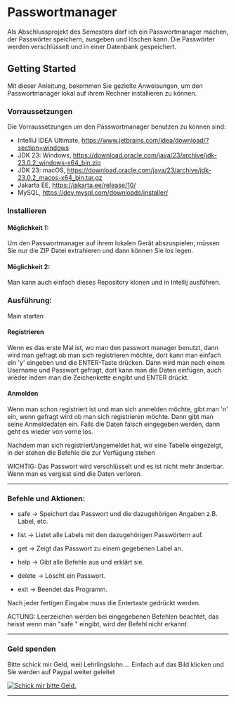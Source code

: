 # Passwortmanager

Als Abschlussprojekt des Semesters darf ich ein Passwortmanager machen, der Passwörter speichern, ausgeben und löschen kann. Die Passwörter werden verschlüsselt und in einer Datenbank gespeichert.


## Getting Started

Mit dieser Anleitung, bekommen Sie gezielte Anweisungen, um den Passwortmanager lokal auf ihrem Rechner installieren zu können.

### Vorraussetzungen

Die Vorraussetzungen um den Passwortmanager benutzen zu können sind: 

- IntelliJ IDEA Ultimate, https://www.jetbrains.com/idea/download/?section=windows
- JDK 23: Windows, https://download.oracle.com/java/23/archive/jdk-23.0.2_windows-x64_bin.zip
- JDK 23: macOS, https://download.oracle.com/java/23/archive/jdk-23.0.2_macos-x64_bin.tar.gz
- Jakarta EE, https://jakarta.ee/release/10/
- MySQL, https://dev.mysql.com/downloads/installer/
  

### Installieren

#### Möglichkeit 1:

Um den Passwortmanager auf ihrem lokalen Gerät abszuspielen, müssen Sie nur die ZIP Datei extrahieren und dann können Sie los legen.


#### Möglichkeit 2:

Man kann auch einfach dieses Repository klonen und in Intellij ausführen.



### Ausführung:

Main starten

#### Registrieren
Wenn es das erste Mal ist, wo man den passwort manager benutzt, dann wird man gefragt ob man sich registrieren möchte, dort kann man einfach ein 'y' eingeben und die ENTER-Taste drücken.
Dann wird man nach einem Username und Passwort gefragt, dort kann man die Daten einfügen, auch wieder indem man die Zeichenkette eingibt und ENTER drückt.

#### Anmelden

Wenn man schon registriert ist und man sich anmelden möchte, gibt man 'n' ein, wenn gefragt wird ob man sich registrieren möchte.
Dann gibt man seine Anmeldedaten ein. Falls die Daten falsch eingegeben werden, dann geht es wieder von vorne los.

Nachdem man sich registriert/angemeldet hat, wir eine Tabelle eingezeigt, in der stehen die Befehle die zur Verfügung stehen

WICHTIG: Das Passwort wird verschlüsselt und es ist nicht mehr änderbar. Wenn man es vergisst sind die Daten verloren.

----------------------------------------------------------------------------------------------------------------
  
### Befehle und Aktionen:

- safe   ->  Speichert das Passwort und die dazugehörigen Angaben z.B. Label, etc.  

- list   ->  Listet alle Labels mit den dazugehörigen Passwörtern auf.              

- get    ->  Zeigt das Passwort zu einem gegebenen Label an.                        

- help   ->  Gibt alle Befehle aus und erklärt sie.                                 

- delete ->  Löscht ein Passwort.                                                   

- exit   ->  Beendet das Programm.                                                  

Nach jeder fertigen Eingabe muss die Entertaste gedrückt werden.

ACTUNG: Leerzeichen werden bei eingegebenen Befehlen beachtet, das heisst wenn man "safe " eingibt, wird der Befehl nicht erkannt.


---
### Geld spenden

Bitte schick mir Geld, weil Lehrlingslohn.... Einfach auf das Bild klicken und Sie werden auf Paypal weiter geleitet

<a href="https://www.paypal.com/ch/digital-wallet/send-receive-money/send-money" target="_blank"><img src="https://i.ytimg.com/vi/KMdjT9RTgqw/hqdefault.jpg" alt="Schick mir bitte Geld." style="height: auto !important;width: auto !important;" ></a>

---
